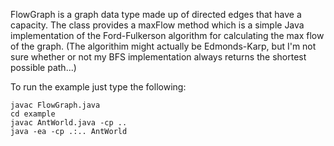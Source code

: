 FlowGraph is a graph data type made up of directed edges that have a capacity. The class provides a maxFlow method which is a simple Java implementation of the Ford-Fulkerson algorithm for calculating the max flow of the graph. (The algorithim might actually be Edmonds-Karp, but I'm not sure whether or not my BFS implementation always returns the shortest possible path...)

To run the example just type the following:

    javac FlowGraph.java
    cd example   
    javac AntWorld.java -cp ..
    java -ea -cp .:.. AntWorld